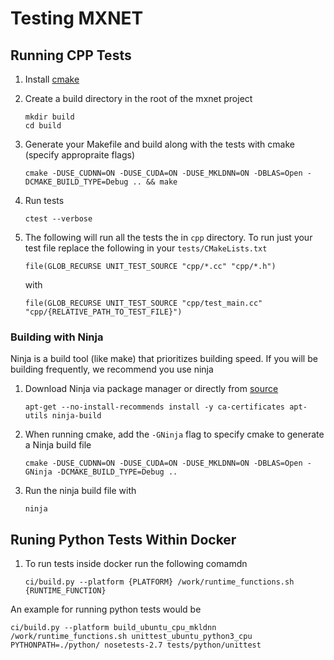 <!--- Licensed to the Apache Software Foundation (ASF) under one -->
<!--- or more contributor license agreements.  See the NOTICE file -->
<!--- distributed with this work for additional information -->
<!--- regarding copyright ownership.  The ASF licenses this file -->
<!--- to you under the Apache License, Version 2.0 (the -->
<!--- "License"); you may not use this file except in compliance -->
<!--- with the License.  You may obtain a copy of the License at -->

<!---   http://www.apache.org/licenses/LICENSE-2.0 -->

<!--- Unless required by applicable law or agreed to in writing, -->
<!--- software distributed under the License is distributed on an -->
<!--- "AS IS" BASIS, WITHOUT WARRANTIES OR CONDITIONS OF ANY -->
<!--- KIND, either express or implied.  See the License for the -->
<!--- specific language governing permissions and limitations -->
<!--- under the License. -->

# Testing MXNET

## Running CPP Tests

1. Install [cmake](https://cmake.org/install/)
1. Create a build directory in the root of the mxnet project
    ```
    mkdir build
    cd build
    ```
1. Generate your Makefile and build along with the tests with cmake (specify appropraite flags)
    ```
    cmake -DUSE_CUDNN=ON -DUSE_CUDA=ON -DUSE_MKLDNN=ON -DBLAS=Open -DCMAKE_BUILD_TYPE=Debug .. && make
    ```
1.  Run tests
    ```
    ctest --verbose
    ```

1. The following will run all the tests the in `cpp` directory. To run just your test file replace the following in your `tests/CMakeLists.txt`
    ```
    file(GLOB_RECURSE UNIT_TEST_SOURCE "cpp/*.cc" "cpp/*.h")
    ```
    with
    ```
    file(GLOB_RECURSE UNIT_TEST_SOURCE "cpp/test_main.cc" "cpp/{RELATIVE_PATH_TO_TEST_FILE}")
    ```

### Building with Ninja

Ninja is a build tool (like make) that prioritizes building speed. If you will be building frequently, we recommend you use ninja

1. Download Ninja via package manager or directly from [source](https://github.com/ninja-build/ninja)
    ```
    apt-get --no-install-recommends install -y ca-certificates apt-utils ninja-build
    ```
1. When running cmake, add the `-GNinja` flag to specify cmake to generate a Ninja build file
    ```
    cmake -DUSE_CUDNN=ON -DUSE_CUDA=ON -DUSE_MKLDNN=ON -DBLAS=Open -GNinja -DCMAKE_BUILD_TYPE=Debug ..
    ```
1. Run the ninja build file with
    ```
    ninja
    ```
    
## Runing Python Tests Within Docker

1. To run tests inside docker run the following comamdn
    ```
    ci/build.py --platform {PLATFORM} /work/runtime_functions.sh {RUNTIME_FUNCTION}
    ```
An example for running python tests would be
```
ci/build.py --platform build_ubuntu_cpu_mkldnn /work/runtime_functions.sh unittest_ubuntu_python3_cpu PYTHONPATH=./python/ nosetests-2.7 tests/python/unittest
```



